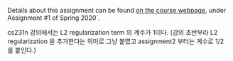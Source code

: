Details about this assignment can be found [on the course webpage](http://cs231n.github.io/), under Assignment #1 of Spring 2020`.


cs231n 강의에서는 L2 regularization term 의 계수가 1이다. (강의 초반부라 L2 regularization 을 추가한다는 의미로 그냥 붙였고 assignment2 부터는 계수로 1/2 를 붙인다.)

